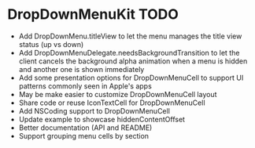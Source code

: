 DropDownMenuKit TODO
====================

- Add DropDownMenu.titleView to let the menu manages the title view status (up vs down)
- Add DropDownMenuDelegate.needsBackgroundTransition to let the client cancels the background alpha animation when a menu is hidden and another one is shown immediately
- Add some presentation options for DropDownMenuCell to support UI patterns commonly seen in Apple's apps
- May be make easier to customize DropDownMenuCell layout
- Share code or reuse IconTextCell for DropDownMenuCell
- Add NSCoding support to DropDownMenuCell
- Update example to showcase hiddenContentOffset
- Better documentation (API and README)
- Support grouping menu cells by section
